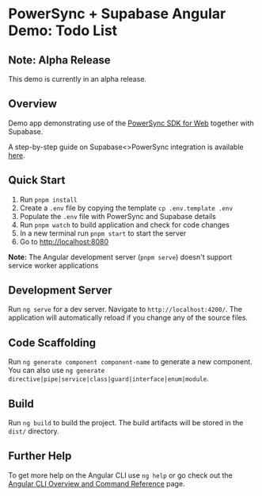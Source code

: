 # PowerSync + Supabase Angular Demo: Todo List

## Note: Alpha Release

This demo is currently in an alpha release.

## Overview

Demo app demonstrating use of the [PowerSync SDK for Web](https://www.npmjs.com/package/@powersync/web) together with Supabase.

A step-by-step guide on Supabase<>PowerSync integration is available [here](https://docs.powersync.com/integration-guides/supabase).

## Quick Start

1. Run `pnpm install`
2. Create a `.env` file by copying the template `cp .env.template .env`
3. Populate the `.env` file with PowerSync and Supabase details
4. Run `pnpm watch` to build application and check for code changes
5. In a new terminal run `pnpm start` to start the server
6. Go to <http://localhost:8080>

**Note:** The Angular development server (`pnpm serve`) doesn't support service worker applications

## Development Server

Run `ng serve` for a dev server. Navigate to `http://localhost:4200/`. The application will automatically reload if you change any of the source files.

## Code Scaffolding

Run `ng generate component component-name` to generate a new component. You can also use `ng generate directive|pipe|service|class|guard|interface|enum|module`.

## Build

Run `ng build` to build the project. The build artifacts will be stored in the `dist/` directory.

## Further Help

To get more help on the Angular CLI use `ng help` or go check out the [Angular CLI Overview and Command Reference](https://angular.io/cli) page.

